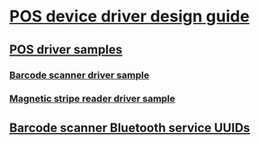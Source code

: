 # [POS device driver design guide](index.md)
## [POS driver samples](driver-samples.md)
### [Barcode scanner driver sample](barcode-scanner-driver.md)
### [Magnetic stripe reader driver sample](magnetic-stripe-reader-driver.md)
## [Barcode scanner Bluetooth service UUIDs](barcode-scanner-bluetooth-service-uuids.md)

